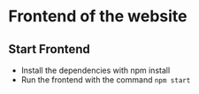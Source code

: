 # Frontend of the website

## Start Frontend
* Install the dependencies with npm install
* Run the frontend with the command `npm start`


